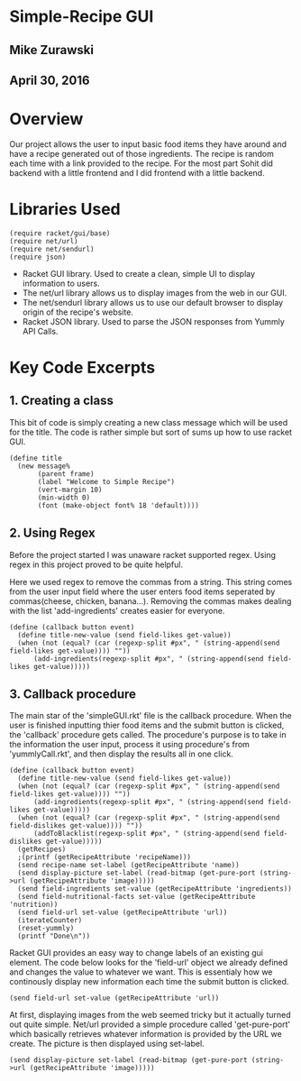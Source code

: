 # Simple-Recipe GUI

## Mike Zurawski
## April 30, 2016

# Overview
Our project allows the user to input basic food items they have around and have a recipe generated out of those ingredients. The recipe is random each time with a link provided to the recipe. For the most part Sohit did backend with a little frontend and I did frontend with a little backend.

# Libraries Used
```
(require racket/gui/base)
(require net/url)
(require net/sendurl)
(require json)
```
- Racket GUI library. Used to create a clean, simple UI to display information to users.
- The net/url library allows us to display images from the web in our GUI.
- The net/sendurl library allows us to use our default browser to display origin of the recipe's website.
- Racket JSON library. Used to parse the JSON responses from Yummly API Calls.


# Key Code Excerpts

## 1. Creating a class
This bit of code is simply creating a new class message which will be used for the title.
The code is rather simple but sort of sums up how to use racket GUI.
```
(define title
  (new message%
       (parent frame)
       (label "Welcome to Simple Recipe")
       (vert-margin 10)
       (min-width 0)
       (font (make-object font% 18 'default))))
```

## 2. Using Regex
Before the project started I was unaware racket supported regex. Using regex in this project proved to be quite helpful. 

Here we used regex to remove the commas from a string. This string comes from the user input field where the user enters food items seperated by commas(cheese, chicken, banana...). Removing the commas makes dealing with the list 'add-ingredients' creates easier for everyone.

```
(define (callback button event)
  (define title-new-value (send field-likes get-value))
  (when (not (equal? (car (regexp-split #px", " (string-append(send field-likes get-value)))) ""))
      (add-ingredients(regexp-split #px", " (string-append(send field-likes get-value)))))
```

## 3. Callback procedure
The main star of the 'simpleGUI.rkt' file is the callback procedure. When the user is finished inputting thier food items and the submit button is clicked, the 'callback' procedure gets called. The procedure's purpose is to take in the information the user input, process it using procedure's from 'yummlyCall.rkt', and then display the results all in one click. 

```
(define (callback button event)
  (define title-new-value (send field-likes get-value))
  (when (not (equal? (car (regexp-split #px", " (string-append(send field-likes get-value)))) ""))
      (add-ingredients(regexp-split #px", " (string-append(send field-likes get-value)))))
  (when (not (equal? (car (regexp-split #px", " (string-append(send field-dislikes get-value)))) ""))
      (addToBlacklist(regexp-split #px", " (string-append(send field-dislikes get-value)))))
  (getRecipes)
  ;(printf (getRecipeAttribute 'recipeName)))
  (send recipe-name set-label (getRecipeAttribute 'name))
  (send display-picture set-label (read-bitmap (get-pure-port (string->url (getRecipeAttribute 'image)))))
  (send field-ingredients set-value (getRecipeAttribute 'ingredients))
  (send field-nutritional-facts set-value (getRecipeAttribute 'nutrition))
  (send field-url set-value (getRecipeAttribute 'url))
  (iterateCounter)
  (reset-yummly)
  (printf "Done\n"))
```

Racket GUI provides an easy way to change labels of an existing gui element. The code below looks for the 'field-url' object we already defined and changes the value to whatever we want. This is essentialy how we continously display new information each time the submit button is clicked.
```
(send field-url set-value (getRecipeAttribute 'url))
```

At first, displaying images from the web seemed tricky but it actually turned out quite simple. Net/url provided a simple procedure called 'get-pure-port' which basically retrieves whatever information is provided by the URL we create. The picture is then displayed using set-label.
```
(send display-picture set-label (read-bitmap (get-pure-port (string->url (getRecipeAttribute 'image)))))
```
